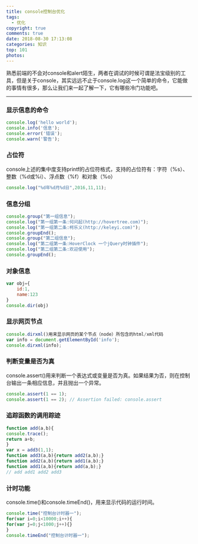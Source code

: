 ```yaml
---
title: console控制台优化
tags:
  - 优化
copyright: true
comments: true
date: 2018-08-30 17:13:08
categories: 知识
top: 101
photos:
---
```


熟悉前端的不会对console和alert陌生，两者在调试的时候可谓是法宝级别的工具，但是关于console，其实远远不止于console.log这一个简单的命令，它能做的事情有很多，那么让我们来一起了解一下，它有哪些冷门功能吧。

---
<!--more-->
### 显示信息的命令
```javascript
console.log('hello world');
console.info('信息');
console.error('错误');
console.warn('警告');
```

### 占位符
​ console上述的集中度支持printf的占位符格式，支持的占位符有：字符（%s）、整数（%d或%i）、浮点数（%f）和对象（%o）

```javascript
console.log("%d年%d月%d日",2016,11,11);
```

### 信息分组
```javascript
console.group("第一组信息");
console.log("第一组第一条:何问起(http://hovertree.com)");
console.log("第一组第二条:柯乐义(http://keleyi.com)");
console.groupEnd();
console.group("第二组信息");
console.log("第二组第一条:HoverClock 一个jQuery时钟插件");
console.log("第二组第二条:欢迎使用");
console.groupEnd();
```

### 对象信息
```javascript
var obj={
    id:1,
    name:123
}
console.dir(obj)
```

### 显示网页节点
```javascript
console.dirxml()用来显示网页的某个节点（node）所包含的html/xml代码
var info = document.getElementById('info');
console.dirxml(info);
```

### 判断变量是否为真
​console.assert()用来判断一个表达式或变量是否为真。如果结果为否，则在控制台输出一条相应信息，并且抛出一个异常。

```javascript
console.assert(1 == 1); 
console.assert(1 == 2); // Assertion failed: console.assert
```

### 追踪函数的调用踪迹
```javascript
function add(a,b){
console.trace();
return a+b;
}
var x = add3(1,1);
function add3(a,b){return add2(a,b);}
function add2(a,b){return add1(a,b);}
function add1(a,b){return add(a,b);}
// add add1 add2 add3
```

### 计时功能
console.time()和console.timeEnd()，用来显示代码的运行时间。

```javascript
console.time("控制台计时器一");
for(var i=0;i<10000;i++){
for(var j=0;j<1000;j++){}
}
console.timeEnd("控制台计时器一");
```